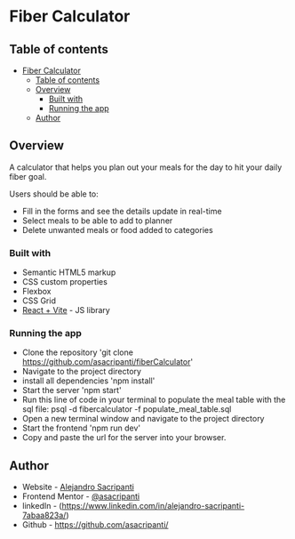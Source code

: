 # Fiber Calculator

## Table of contents

- [Fiber Calculator](#fiber-calculator)
  - [Table of contents](#table-of-contents)
  - [Overview](#overview)
    - [Built with](#built-with)
    - [Running the app](#running-the-app)
  - [Author](#author)


## Overview
A calculator that helps you plan out your meals for the day to hit your daily fiber goal.

Users should be able to:

- Fill in the forms and see the  details update in real-time
- Select meals to be able to add to planner
- Delete unwanted meals or food added to categories

### Built with

- Semantic HTML5 markup
- CSS custom properties
- Flexbox
- CSS Grid
- [React + Vite](https://reactjs.org/) - JS library


### Running the app 

- Clone the repository 'git clone https://github.com/asacripanti/fiberCalculator'
- Navigate to the project directory
- install all dependencies 'npm install'
- Start the server 'npm start'
- Run this line of code in your terminal to populate the meal table with the sql file: psql -d fibercalculator -f populate_meal_table.sql
- Open a new terminal window and navigate to the project directory
- Start the frontend 'npm run dev'
- Copy and paste the url for the server into your browser. 




## Author

- Website - [Alejandro Sacripanti](https://asacripanti.github.io/portfolio/)
- Frontend Mentor - [@asacripanti](https://www.frontendmentor.io/profile/asacripanti)
- linkedIn - (https://www.linkedin.com/in/alejandro-sacripanti-7abaa823a/)
- Github - https://github.com/asacripanti/


